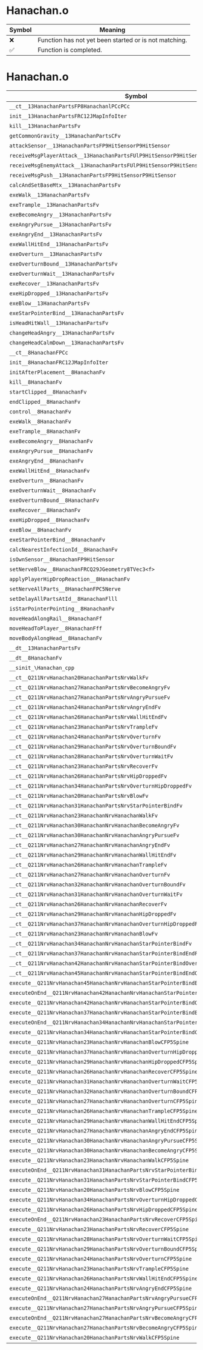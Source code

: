 # Hanachan.o
| Symbol | Meaning 
| ------------- | ------------- 
| :x: | Function has not yet been started or is not matching. 
| :white_check_mark: | Function is completed. 


# Hanachan.o
| Symbol | Decompiled? |
| ------------- | ------------- |
| `__ct__13HanachanPartsFP8HanachanlPCcPCc` | :x: |
| `init__13HanachanPartsFRC12JMapInfoIter` | :x: |
| `kill__13HanachanPartsFv` | :x: |
| `getCommonGravity__13HanachanPartsCFv` | :x: |
| `attackSensor__13HanachanPartsFP9HitSensorP9HitSensor` | :x: |
| `receiveMsgPlayerAttack__13HanachanPartsFUlP9HitSensorP9HitSensor` | :x: |
| `receiveMsgEnemyAttack__13HanachanPartsFUlP9HitSensorP9HitSensor` | :x: |
| `receiveMsgPush__13HanachanPartsFP9HitSensorP9HitSensor` | :x: |
| `calcAndSetBaseMtx__13HanachanPartsFv` | :x: |
| `exeWalk__13HanachanPartsFv` | :x: |
| `exeTrample__13HanachanPartsFv` | :x: |
| `exeBecomeAngry__13HanachanPartsFv` | :x: |
| `exeAngryPursue__13HanachanPartsFv` | :x: |
| `exeAngryEnd__13HanachanPartsFv` | :x: |
| `exeWallHitEnd__13HanachanPartsFv` | :x: |
| `exeOverturn__13HanachanPartsFv` | :x: |
| `exeOverturnBound__13HanachanPartsFv` | :x: |
| `exeOverturnWait__13HanachanPartsFv` | :x: |
| `exeRecover__13HanachanPartsFv` | :x: |
| `exeHipDropped__13HanachanPartsFv` | :x: |
| `exeBlow__13HanachanPartsFv` | :x: |
| `exeStarPointerBind__13HanachanPartsFv` | :x: |
| `isHeadHitWall__13HanachanPartsFv` | :x: |
| `changeHeadAngry__13HanachanPartsFv` | :x: |
| `changeHeadCalmDown__13HanachanPartsFv` | :x: |
| `__ct__8HanachanFPCc` | :x: |
| `init__8HanachanFRC12JMapInfoIter` | :x: |
| `initAfterPlacement__8HanachanFv` | :x: |
| `kill__8HanachanFv` | :x: |
| `startClipped__8HanachanFv` | :x: |
| `endClipped__8HanachanFv` | :x: |
| `control__8HanachanFv` | :x: |
| `exeWalk__8HanachanFv` | :x: |
| `exeTrample__8HanachanFv` | :x: |
| `exeBecomeAngry__8HanachanFv` | :x: |
| `exeAngryPursue__8HanachanFv` | :x: |
| `exeAngryEnd__8HanachanFv` | :x: |
| `exeWallHitEnd__8HanachanFv` | :x: |
| `exeOverturn__8HanachanFv` | :x: |
| `exeOverturnWait__8HanachanFv` | :x: |
| `exeOverturnBound__8HanachanFv` | :x: |
| `exeRecover__8HanachanFv` | :x: |
| `exeHipDropped__8HanachanFv` | :x: |
| `exeBlow__8HanachanFv` | :x: |
| `exeStarPointerBind__8HanachanFv` | :x: |
| `calcNearestInfectionId__8HanachanFv` | :x: |
| `isOwnSensor__8HanachanFP9HitSensor` | :x: |
| `setNerveBlow__8HanachanFRCQ29JGeometry8TVec3<f>` | :x: |
| `applyPlayerHipDropReaction__8HanachanFv` | :x: |
| `setNerveAllParts__8HanachanFPC5Nerve` | :x: |
| `setDelayAllPartsAtId__8HanachanFlll` | :x: |
| `isStarPointerPointing__8HanachanFv` | :x: |
| `moveHeadAlongRail__8HanachanFf` | :x: |
| `moveHeadToPlayer__8HanachanFff` | :x: |
| `moveBodyAlongHead__8HanachanFv` | :x: |
| `__dt__13HanachanPartsFv` | :x: |
| `__dt__8HanachanFv` | :x: |
| `__sinit_\Hanachan_cpp` | :x: |
| `__ct__Q211NrvHanachan20HanachanPartsNrvWalkFv` | :x: |
| `__ct__Q211NrvHanachan27HanachanPartsNrvBecomeAngryFv` | :x: |
| `__ct__Q211NrvHanachan27HanachanPartsNrvAngryPursueFv` | :x: |
| `__ct__Q211NrvHanachan24HanachanPartsNrvAngryEndFv` | :x: |
| `__ct__Q211NrvHanachan26HanachanPartsNrvWallHitEndFv` | :x: |
| `__ct__Q211NrvHanachan23HanachanPartsNrvTrampleFv` | :x: |
| `__ct__Q211NrvHanachan24HanachanPartsNrvOverturnFv` | :x: |
| `__ct__Q211NrvHanachan29HanachanPartsNrvOverturnBoundFv` | :x: |
| `__ct__Q211NrvHanachan28HanachanPartsNrvOverturnWaitFv` | :x: |
| `__ct__Q211NrvHanachan23HanachanPartsNrvRecoverFv` | :x: |
| `__ct__Q211NrvHanachan26HanachanPartsNrvHipDroppedFv` | :x: |
| `__ct__Q211NrvHanachan34HanachanPartsNrvOverturnHipDroppedFv` | :x: |
| `__ct__Q211NrvHanachan20HanachanPartsNrvBlowFv` | :x: |
| `__ct__Q211NrvHanachan31HanachanPartsNrvStarPointerBindFv` | :x: |
| `__ct__Q211NrvHanachan23HanachanNrvHanachanWalkFv` | :x: |
| `__ct__Q211NrvHanachan30HanachanNrvHanachanBecomeAngryFv` | :x: |
| `__ct__Q211NrvHanachan30HanachanNrvHanachanAngryPursueFv` | :x: |
| `__ct__Q211NrvHanachan27HanachanNrvHanachanAngryEndFv` | :x: |
| `__ct__Q211NrvHanachan29HanachanNrvHanachanWallHitEndFv` | :x: |
| `__ct__Q211NrvHanachan26HanachanNrvHanachanTrampleFv` | :x: |
| `__ct__Q211NrvHanachan27HanachanNrvHanachanOverturnFv` | :x: |
| `__ct__Q211NrvHanachan32HanachanNrvHanachanOverturnBoundFv` | :x: |
| `__ct__Q211NrvHanachan31HanachanNrvHanachanOverturnWaitFv` | :x: |
| `__ct__Q211NrvHanachan26HanachanNrvHanachanRecoverFv` | :x: |
| `__ct__Q211NrvHanachan29HanachanNrvHanachanHipDroppedFv` | :x: |
| `__ct__Q211NrvHanachan37HanachanNrvHanachanOverturnHipDroppedFv` | :x: |
| `__ct__Q211NrvHanachan23HanachanNrvHanachanBlowFv` | :x: |
| `__ct__Q211NrvHanachan34HanachanNrvHanachanStarPointerBindFv` | :x: |
| `__ct__Q211NrvHanachan37HanachanNrvHanachanStarPointerBindEndFv` | :x: |
| `__ct__Q211NrvHanachan42HanachanNrvHanachanStarPointerBindOverturnFv` | :x: |
| `__ct__Q211NrvHanachan45HanachanNrvHanachanStarPointerBindEndOverturnFv` | :x: |
| `execute__Q211NrvHanachan45HanachanNrvHanachanStarPointerBindEndOverturnCFP5Spine` | :x: |
| `executeOnEnd__Q211NrvHanachan42HanachanNrvHanachanStarPointerBindOverturnCFP5Spine` | :x: |
| `execute__Q211NrvHanachan42HanachanNrvHanachanStarPointerBindOverturnCFP5Spine` | :x: |
| `execute__Q211NrvHanachan37HanachanNrvHanachanStarPointerBindEndCFP5Spine` | :x: |
| `executeOnEnd__Q211NrvHanachan34HanachanNrvHanachanStarPointerBindCFP5Spine` | :x: |
| `execute__Q211NrvHanachan34HanachanNrvHanachanStarPointerBindCFP5Spine` | :x: |
| `execute__Q211NrvHanachan23HanachanNrvHanachanBlowCFP5Spine` | :x: |
| `execute__Q211NrvHanachan37HanachanNrvHanachanOverturnHipDroppedCFP5Spine` | :x: |
| `execute__Q211NrvHanachan29HanachanNrvHanachanHipDroppedCFP5Spine` | :x: |
| `execute__Q211NrvHanachan26HanachanNrvHanachanRecoverCFP5Spine` | :x: |
| `execute__Q211NrvHanachan31HanachanNrvHanachanOverturnWaitCFP5Spine` | :x: |
| `execute__Q211NrvHanachan32HanachanNrvHanachanOverturnBoundCFP5Spine` | :x: |
| `execute__Q211NrvHanachan27HanachanNrvHanachanOverturnCFP5Spine` | :x: |
| `execute__Q211NrvHanachan26HanachanNrvHanachanTrampleCFP5Spine` | :x: |
| `execute__Q211NrvHanachan29HanachanNrvHanachanWallHitEndCFP5Spine` | :x: |
| `execute__Q211NrvHanachan27HanachanNrvHanachanAngryEndCFP5Spine` | :x: |
| `execute__Q211NrvHanachan30HanachanNrvHanachanAngryPursueCFP5Spine` | :x: |
| `execute__Q211NrvHanachan30HanachanNrvHanachanBecomeAngryCFP5Spine` | :x: |
| `execute__Q211NrvHanachan23HanachanNrvHanachanWalkCFP5Spine` | :x: |
| `executeOnEnd__Q211NrvHanachan31HanachanPartsNrvStarPointerBindCFP5Spine` | :x: |
| `execute__Q211NrvHanachan31HanachanPartsNrvStarPointerBindCFP5Spine` | :x: |
| `execute__Q211NrvHanachan20HanachanPartsNrvBlowCFP5Spine` | :x: |
| `execute__Q211NrvHanachan34HanachanPartsNrvOverturnHipDroppedCFP5Spine` | :x: |
| `execute__Q211NrvHanachan26HanachanPartsNrvHipDroppedCFP5Spine` | :x: |
| `executeOnEnd__Q211NrvHanachan23HanachanPartsNrvRecoverCFP5Spine` | :x: |
| `execute__Q211NrvHanachan23HanachanPartsNrvRecoverCFP5Spine` | :x: |
| `execute__Q211NrvHanachan28HanachanPartsNrvOverturnWaitCFP5Spine` | :x: |
| `execute__Q211NrvHanachan29HanachanPartsNrvOverturnBoundCFP5Spine` | :x: |
| `execute__Q211NrvHanachan24HanachanPartsNrvOverturnCFP5Spine` | :x: |
| `execute__Q211NrvHanachan23HanachanPartsNrvTrampleCFP5Spine` | :x: |
| `execute__Q211NrvHanachan26HanachanPartsNrvWallHitEndCFP5Spine` | :x: |
| `execute__Q211NrvHanachan24HanachanPartsNrvAngryEndCFP5Spine` | :x: |
| `executeOnEnd__Q211NrvHanachan27HanachanPartsNrvAngryPursueCFP5Spine` | :x: |
| `execute__Q211NrvHanachan27HanachanPartsNrvAngryPursueCFP5Spine` | :x: |
| `executeOnEnd__Q211NrvHanachan27HanachanPartsNrvBecomeAngryCFP5Spine` | :x: |
| `execute__Q211NrvHanachan27HanachanPartsNrvBecomeAngryCFP5Spine` | :x: |
| `execute__Q211NrvHanachan20HanachanPartsNrvWalkCFP5Spine` | :x: |
